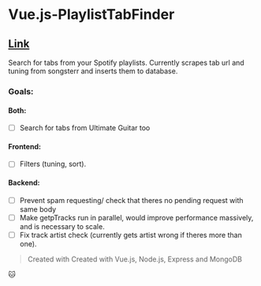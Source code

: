 # Vue.js-PlaylistTabFinder

## [Link](https://playlisttabfinder.now.sh/)

Search for tabs from your Spotify playlists. Currently scrapes tab url and tuning from songsterr and inserts them to database.

### Goals:
#### Both:
- [ ] Search for tabs from Ultimate Guitar too
#### Frontend:
- [ ] Filters (tuning, sort).
#### Backend:
- [ ] Prevent spam requesting/ check that theres no pending request with same body
- [ ] Make getpTracks run in parallel, would improve performance massively, and is necessary to scale.
- [ ] Fix track artist check (currently gets artist wrong if theres more than one).

> Created with Created with Vue.js, Node.js, Express and MongoDB

:cat:
